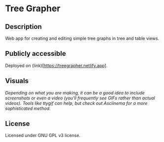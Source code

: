 # Tree Grapher

## Description
Web app for creating and editing simple tree graphs in tree and table views.

## Publicly accessible
Deployed on (link)[https://treegrapher.netlify.app].

## Visuals
*Depending on what you are making, it can be a good idea to include screenshots or even a video (you'll frequently see GIFs rather than actual videos). Tools like ttygif can help, but check out Asciinema for a more sophisticated method.*

## License
Licensed under GNU GPL v3 license.